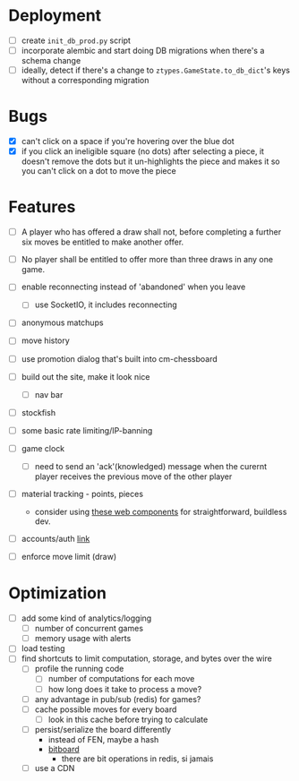 # Deployment
- [ ] create `init_db_prod.py` script 
- [ ] incorporate alembic and start doing DB migrations when there's a schema change
- [ ] ideally, detect if there's a change to `ztypes.GameState.to_db_dict`'s keys without a corresponding migration

# Bugs
- [x] can't click on a space if you're hovering over the blue dot
- [x] if you click an ineligible square (no dots) after selecting a piece, 
      it doesn't remove the dots but it un-highlights the piece and makes it so you can't click on a dot to move the piece

# Features
- [ ] A player who has offered a draw shall not, 
      before completing a further six moves be entitled to make another offer. 
- [ ] No player shall be entitled to offer more than three draws in any one game.
- [ ] enable reconnecting instead of 'abandoned' when you leave
  - [ ] use SocketIO, it includes reconnecting
- [ ] anonymous matchups
- [ ] move history
- [ ] use promotion dialog that's built into cm-chessboard
- [ ] build out the site, make it look nice
  - [ ] nav bar
- [ ] stockfish
- [ ] some basic rate limiting/IP-banning
- [ ] game clock
  - [ ] need to send an 'ack'(knowledged) message when the curernt player receives the previous move of the other player
- [ ] material tracking - points, pieces
  - consider using [these web components](https://shoelace.style/) for straightforward, buildless dev.
- [ ] accounts/auth [link](https://websockets.readthedocs.io/en/10.4/topics/authentication.html#sending-credentials)
- [ ] enforce move limit (draw)


# Optimization
- [ ] add some kind of analytics/logging
  - [ ] number of concurrent games
  - [ ] memory usage with alerts
- [ ] load testing
- [ ] find shortcuts to limit computation, storage, and bytes over the wire
  - [ ] profile the running code
    - [ ] number of computations for each move
    - [ ] how long does it take to process a move?
  - [ ] any advantage in pub/sub (redis) for games?
  - [ ] cache possible moves for every board
    - [ ] look in this cache before trying to calculate
  - [ ] persist/serialize the board differently
    - instead of FEN, maybe a hash
    - [bitboard](https://blog.devgenius.io/improve-as-a-software-engineer-by-writing-a-chess-engine-c360109371aa)
      - there are bit operations in redis, si jamais
  - [ ] use a CDN
